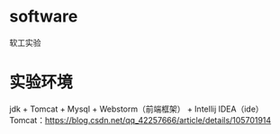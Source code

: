 # software
软工实验
# 实验环境
jdk + Tomcat + Mysql + Webstorm（前端框架） + Intellij IDEA（ide） 
Tomcat：https://blog.csdn.net/qq_42257666/article/details/105701914
